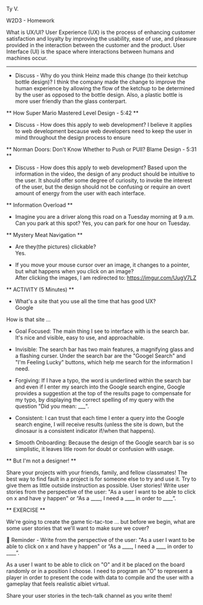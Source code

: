 Ty V.

W2D3 - Homework


What is UX/UI?
User Experience (UX) is the process of enhancing customer satisfaction and loyalty by improving the usability, ease of use, and pleasure provided in the interaction between the customer and the product.
User Interface (UI) is the space where interactions between humans and machines occur.
----  ------  ----  ----  ------  ----  ----  ------  ----  ----  ------  ----  

- Discuss - Why do you think Heinz made this change (to their ketchup bottle design)?
I think the company made the change to improve the human experience by allowing the flow of the ketchup to be determined by the user as opposed to the bottle design. Also, a plastic bottle is more user friendly than the glass conterpart.



** How Super Mario Mastered Level Design  - 5:42  ** 

- Discuss - How does this apply to web development? 
I believe it applies to web development because web developers need to keep the user in mind throughout the design process to ensure 



**  Norman Doors: Don't Know Whether to Push or PUll? Blame Design - 5:31  **

- Discuss - How does this apply to web development?
Based upon the information in the video, the design of any product should be intuitive to the user. It should offer some degree of curiosity, to invoke the interest of the user, but the design should not be confusing or require an overt amount of energy from the user with each interface. 



** Information Overload  ** 
- Imagine you are a driver along this road on a Tuesday morning at 9 a.m. Can you park at this spot? 
Yes, you can park for one hour on Tuesday.



** Mystery Meat Navigation **
- Are they(the pictures) clickable?  
Yes.

- If you move your mouse cursor over an image, it changes to a pointer, but what happens when you click on an image?  
After clicking the images, I am redirected to: https://imgur.com/UugV7LZ



** ACTIVITY (5 Minutes) ** 

- What's a site that you use all the time that has good UX?  
Google

How is that site ...

- Goal Focused: 
The main thing I see to interface with is the search bar. It's nice and visible, easy to use, and approachable.

- Invisible: 
The search bar has two main features, a magnifying glass and a flashing curser. Under the search bar are the "Googel Search" and "I'm Feeling Lucky" buttons, which help me search for the information I need.

- Forgiving: 
If I have a typo, the word is underlined within the search bar and even if I enter my search into the Google search engine, Google provides a suggestion at the top of the results page to compensate for my typo, by displaying the correct spelling of my query with the question "Did you mean: ___". 

- Consistent: 
I can trust that each time I enter a query into the Google search engine, I will receive results (unless the site is down, but the dinosaur is a consistent indicator if/when that happens).

- Smooth Onboarding: 
Because the design of the Google search bar is so simplistic, it leaves litle room for doubt or confusion with usage.



** But I'm not a designer! **

Share your projects with your friends, family, and fellow classmates! The best way to find fault in a project is for someone else to try and use it. Try to give them as little outside instruction as possible.  User stories! Write user stories from the perspective of the user: "As a user I want to be able to click on x and have y happen" or “As a ____, I need a ____ in order to ____”.


** EXERCISE ** 


We're going to create the game tic-tac-toe ... but before we begin, what are some user stories that we'll want to make sure we cover?

🐘 Reminder - Write from the perspective of the user: "As a user I want to be able to click on x and have y happen" or “As a ____, I need a ____ in order to ____”.

As a user I want to be able to click on "O" and it be placed on the board randomly or in a position I choose. I need to program an "O" to represent a player in order to present the code with data to compile and the user with a gameplay that feels realistic albiet virtual.


Share your user stories in the tech-talk channel as you write them!
